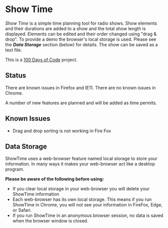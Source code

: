 # Show Time

*Show Time* is a simple time planning tool for radio shows. 
Show elements and their durations are added to a show and the total show length is displayed.
Elements can be edited and their order changed using "drag & drop".
To provide a demo the browser's local storage is used.
Please see the <strong><em>Data Storage</em></strong> section (below) for details.
The show can be saved as a text file.

This is a [100 Days of Code](http://100daysofcode.com/) project.

## Status 

There are known issues in Firefox and IE11. There are no known issues in Chrome.

A number of new features are planned and will be added as time permits.

## Known Issues

* Drag and drop sorting is not working in Fire Fox

## Data Storage

ShowTime uses a web-browser feature named local storage to store your information. In many ways it makes your web-browser act like a desktop program.

**Please be aware of the following before using:**

* If you clear local storage in your web-browser you will delete your ShowTime information
* Each web-browser has its own local storage. This means if you run ShowTime in Chrome, you will not see your information in FireFox, Edge, or Safari.
* If you run ShowTime in an anonymous browser session, no data is saved when the browser window is closed.
